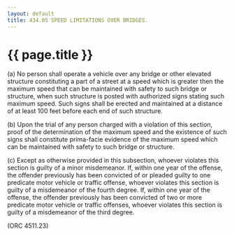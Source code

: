 ```yaml
---
layout: default 
title: 434.05 SPEED LIMITATIONS OVER BRIDGES.
---
```


{{ page.title }}
================

​(a) No person shall operate a vehicle over any bridge or other elevated
structure constituting a part of a street at a speed which is greater
then the maximum speed that can be maintained with safety to such bridge
or structure, when such structure is posted with authorized signs
stating such maximum speed. Such signs shall be erected and maintained
at a distance of at least 100 feet before each end of such structure.

​(b) Upon the trial of any person charged with a violation of this
section, proof of the determination of the maximum speed and the
existence of such signs shall constitute prima-facie evidence of the
maximum speed which can be maintained with safety to such bridge or
structure.

​(c) Except as otherwise provided in this subsection, whoever violates
this section is guilty of a minor misdemeanor. If, within one year of
the offense, the offender previously has been convicted of or pleaded
guilty to one predicate motor vehicle or traffic offense, whoever
violates this section is guilty of a misdemeanor of the fourth degree.
If, within one year of the offense, the offender previously has been
convicted of two or more predicate motor vehicle or traffic offenses,
whoever violates this section is guilty of a misdemeanor of the third
degree.

(ORC 4511.23)
